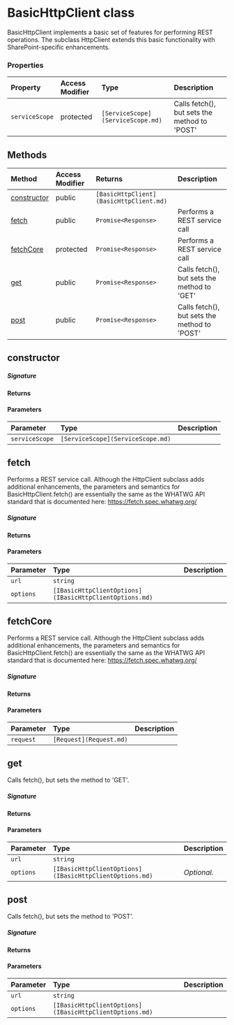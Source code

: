 # BasicHttpClient class

BasicHttpClient implements a basic set of features for performing REST operations. 
The subclass HttpClient extends this basic functionality with SharePoint-specific 
enhancements.


### Properties

| Property	   | Access Modifier | Type	| Description|
|:-------------|:----|:-------|:-----------|
|`serviceScope`     | protected | `[ServiceScope](ServiceScope.md)` | Calls fetch(), but sets the method to 'POST' |




## Methods

| Method	   | Access Modifier | Returns	| Description|
|:-------------|:----|:-------|:-----------|
|[constructor](#constructor)     | public | `[BasicHttpClient](BasicHttpClient.md)` |  |
|[fetch](#fetch)     | public | `Promise<Response>` | Performs a REST service call |
|[fetchCore](#fetchcore)     | protected | `Promise<Response>` | Performs a REST service call |
|[get](#get)     | public | `Promise<Response>` | Calls fetch(), but sets the method to 'GET' |
|[post](#post)     | public | `Promise<Response>` | Calls fetch(), but sets the method to 'POST' |




## constructor



##### Signature

#### Returns

#### Parameters


| Parameter	   | Type    | Description |
|:-------------|:---------------|:------------|
| `serviceScope`    | `[ServiceScope](ServiceScope.md)` |  |


## fetch

Performs a REST service call. Although the HttpClient subclass adds 
additional enhancements, the parameters and semantics for BasicHttpClient.fetch() 
are essentially the same as the WHATWG API standard that is documented here: 
https://fetch.spec.whatwg.org/

##### Signature

#### Returns

#### Parameters


| Parameter	   | Type    | Description |
|:-------------|:---------------|:------------|
| `url`    | `string` |  |
| `options`    | `[IBasicHttpClientOptions](IBasicHttpClientOptions.md)` |  |


## fetchCore

Performs a REST service call. Although the HttpClient subclass adds 
additional enhancements, the parameters and semantics for BasicHttpClient.fetch() 
are essentially the same as the WHATWG API standard that is documented here: 
https://fetch.spec.whatwg.org/

##### Signature

#### Returns

#### Parameters


| Parameter	   | Type    | Description |
|:-------------|:---------------|:------------|
| `request`    | `[Request](Request.md)` |  |


## get

Calls fetch(), but sets the method to 'GET'.

##### Signature

#### Returns

#### Parameters


| Parameter	   | Type    | Description |
|:-------------|:---------------|:------------|
| `url`    | `string` |  |
| `options`    | `[IBasicHttpClientOptions](IBasicHttpClientOptions.md)` | _Optional._ |


## post

Calls fetch(), but sets the method to 'POST'.

##### Signature

#### Returns

#### Parameters


| Parameter	   | Type    | Description |
|:-------------|:---------------|:------------|
| `url`    | `string` |  |
| `options`    | `[IBasicHttpClientOptions](IBasicHttpClientOptions.md)` |  |


